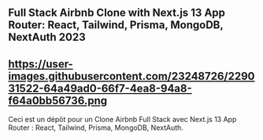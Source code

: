 ## Full Stack Airbnb Clone with Next.js 13 App Router: React, Tailwind, Prisma, MongoDB, NextAuth 2023

## https://user-images.githubusercontent.com/23248726/229031522-64a49ad0-66f7-4ea8-94a8-f64a0bb56736.png

Ceci est un dépôt pour un Clone Airbnb Full Stack avec Next.js 13 App Router : React, Tailwind, Prisma, MongoDB, NextAuth.
